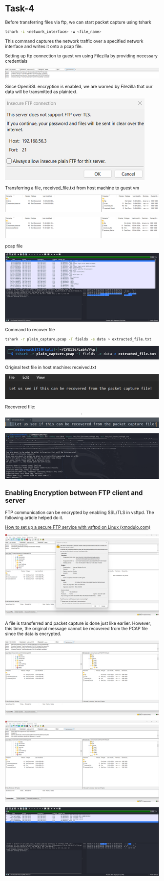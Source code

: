 # Task-4

Before transferring files via ftp, we can start packet capture using tshark

```bash
tshark -i <network_interface> -w <file_name>
```

This command captures the network traffic over a specified network interface and writes it onto a pcap file.

Setting up ftp connection to guest vm using Filezilla by providing necessary credentials

![Untitled](Task-4%20bc297b98cbc9428d8f02782c75fb9b79/Untitled.png)

Since OpenSSL encryption is enabled, we are warned by Filezilla that our data will be transmitted as plaintext.

![Untitled](Task-4%20bc297b98cbc9428d8f02782c75fb9b79/Untitled%201.png)

Transferring a file, received_file.txt from host machine to guest vm

![Untitled](Task-4%20bc297b98cbc9428d8f02782c75fb9b79/Untitled%202.png)

![Untitled](Task-4%20bc297b98cbc9428d8f02782c75fb9b79/Untitled%203.png)

pcap file

![Untitled](Task-4%20bc297b98cbc9428d8f02782c75fb9b79/Untitled%204.png)

Command to recover file

```bash
tshark -r plain_capture.pcap -T fields -e data > extracted_file.txt
```

![Untitled](Task-4%20bc297b98cbc9428d8f02782c75fb9b79/Untitled%205.png)

Original text file in host machine: received.txt

![Untitled](Task-4%20bc297b98cbc9428d8f02782c75fb9b79/b4ca7878-8962-4ba4-b850-11f99b4330cd.png)

Recovered file:

![Untitled](Task-4%20bc297b98cbc9428d8f02782c75fb9b79/Untitled%206.png)

![Untitled](Task-4%20bc297b98cbc9428d8f02782c75fb9b79/Untitled%207.png)

## Enabling Encryption between FTP client and server

FTP communication can be encrypted by enabling SSL/TLS in vsftpd. The following article helped do it.

[How to set up a secure FTP service with vsftpd on Linux (xmodulo.com)](https://www.xmodulo.com/secure-ftp-service-vsftpd-linux.html)

![Untitled](Task-4%20bc297b98cbc9428d8f02782c75fb9b79/Untitled%208.png)

A file is transferred and packet capture is done just like earlier. However, this time, the original message cannot be recovered from the PCAP file since the data is encrypted.

![Untitled](Task-4%20bc297b98cbc9428d8f02782c75fb9b79/Untitled%209.png)

![Untitled](Task-4%20bc297b98cbc9428d8f02782c75fb9b79/Untitled%2010.png)

![Untitled](Task-4%20bc297b98cbc9428d8f02782c75fb9b79/Untitled%2011.png)